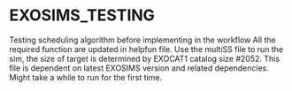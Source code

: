 # EXOSIMS_TESTING
Testing scheduling algorithm before implementing in the workflow 
All the required function are updated in helpfun file. 
Use the multiSS file to run the sim, the size of target is determined by EXOCAT1 catalog size #2052. 
This file is dependent on latest EXOSIMS version and related dependencies. 
Might take a while to run for the first time.
